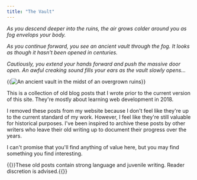 ```yaml
---
title: "The Vault"
---
```


*As you descend deeper into the ruins, the air grows colder around you as fog envelops your body.*

*As you continue forward, you see an ancient vault through the fog. It looks as though it hasn't been opened in centuries.*

*Cautiously, you extend your hands forward and push the massive door open. An awful creaking sound fills your ears as the vault slowly opens...*

{{<image src="vault.jpg" caption="Image generated by DALL·E." alt="An ancient vault in the midst of an overgrown ruins">}}

This is a collection of old blog posts that I wrote prior to the current version of this site. They're mostly about learning web development in 2018.

I removed these posts from my website because I don't feel like they're up to the current standard of my work. However, I feel like they're still valuable for historical purposes. I've been inspired to archive these posts by other writers who leave their old writing up to document their progress over the years.

I can't promise that you'll find anything of value here, but you may find something you find interesting.

{{<note title="Warning">}}These old posts contain strong language and juvenile writing. Reader discretion is advised.{{</note>}}
